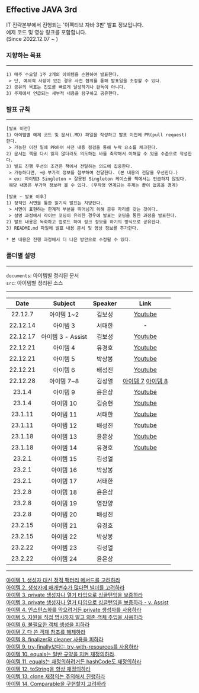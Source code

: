  Effective JAVA 3rd
---
IT 전략본부에서 진행되는 '이펙티브 자바 3판' 발표 정보입니다.  
예제 코드 및 영상 링크를 포함합니다.  
(Since 2022.12.07 ~  )


### 지향하는 목표
---
```
1) 매주 수요일 1주 2개의 아이템을 순환하여 발표한다.
 > 단, 예외적 사항이 있는 경우 사전 협의를 통해 발표일을 조정할 수 있다.
2) 공유의 목표는 진도를 빠르게 달성하기나 완독이 아니다.
3) 주제에서 언급되는 세부적 내용을 탐구하고 공유한다.
```

### 발표 규칙
---
```
[발표 이전]
1) 아이템별 예제 코드 및 문서(.MD) 파일을 작성하고 발표 이전에 PR(pull request) 한다.
 > 가능한 이전 일에 PR하여 사전 내용 점검을 통해 누락 요소를 체크한다.
2) 문서는 책을 다시 읽지 않더라도 의도하는 바를 축약해서 이해할 수 있을 수준으로 작성한다.
3) 발표 진행 우선의 조건은 책에서 전달하는 의도에 집중한다.
 > 가능하다면, +@ 부가적 정보를 첨부하여 전달한다. (본 내용의 전달을 우선한다.)
 > ex: 아이템3 Singleton > 잘못된 Singleton 케이스를 책에서는 언급하지 않았다.
 해당 내용은 부가적 정보라 볼 수 있다. (무작정 연계되는 주제는 끝이 없음을 경계)

[발표 ~ 발표 이후]
1) 정적인 서면을 통한 읽기식 발표는 지양한다.
 > 서면이 표현하는 한계적 부분을 뛰어넘기 위해 공유 자리를 갖는 것이다. 
 > 설명 과정에서 라이브 코딩이 유리한 경우에 발표는 코딩을 통한 과정을 발표한다.
2) 발표 내용은 녹화하고 업로드 하여 링크 정보를 하기의 방식으로 공유한다.
3) README.md 파일에 발표 내용 문서 및 영상 정보를 추가한다.

* 본 내용은 진행 과정에서 더 나은 방안으로 수정될 수 있다.
```


### 폴더별 설명
---
``documents``: 아이템별 정리된 문서  
``src``: 아이템별 정리된 소스

---

|   Date   |    Subject     | Speaker |Link|
|:--------:|:--------------:|:-------:|:---:|
| 22.12.7  |    아이템 1~2     |   김보성   |[Youtube](https://youtu.be/yzLFq1Ky9GE)
| 22.12.14 |     아이템 3      |   서태한   | -
| 22.12.17 | 아이템 3 - Assist |   김보성   |[Youtube](https://youtu.be/Ck0f_knwqS8)
| 22.12.21 |     아이템 4      |   유경호   |[Youtube](https://youtu.be/1bzjyvN6RZs)
| 22.12.21 |     아이템 5      |   박상봉   |[Youtube](https://youtu.be/28_-GmUnu8M)
| 22.12.21 |     아이템 6      |   배성진   |[Youtube](https://youtu.be/U39PgfWRSk0)
| 22.12.28 |    아이템 7~8     |   김성열   |[아이템 7](https://youtu.be/qjSRqUd47Tc)  [아이템 8](https://youtu.be/EKXd-wGfqVE)
|  23.1.4  |     아이템 9      |   윤은상   |[Youtube](https://youtu.be/vg1Z6Yt5jZw)
|  23.1.4  |     아이템 10     |   김승현   |[Youtube](https://youtu.be/eNHeX_xzE6c)
| 23.1.11  |     아이템 11     |   서태한   |[Youtube](https://youtu.be/zINvWUzYM9A)
| 23.1.11  |     아이템 12     |   배성진   |[Youtube](https://youtu.be/ckjWWO2zgHA)
| 23.1.18  |     아이템 13     |   윤은상   |[Youtube](https://youtu.be/U96VcpirHN8)
| 23.1.18  |     아이템 14     |   유경호   |[Youtube](https://youtu.be/_XIxh2TmZzY)
| 23.2.1   |     아이템 15     |   김성열   |
| 23.2.1   |     아이템 16     |   박상봉   |
| 23.2.1   |     아이템 17     |   서태한   |
| 23.2.8   |     아이템 18     |   윤은상   |
| 23.2.8   |     아이템 19     |   염찬양   |
| 23.2.8   |     아이템 20     |   배성진   |
| 23.2.15  |     아이템 21     |   유경호   |
| 23.2.15  |     아이템 22     |   박상봉   |
| 23.2.22  |     아이템 23     |   김성열   |
| 23.2.22  |     아이템 24     |   윤은상   |

---


[아이템 1. 생성자 대신 정적 팩터리 메서드를 고려하라](documents/item01.md)  
[아이템 2. 생성자에 매개변수가 많다면 빌더를 고려하라](documents/item02.md)  
[아이템 3. private 생성자나 열거 타입으로 싱글턴임을 보증하라](documents/item03.md)  
[아이템 3. private 생성자나 열거 타입으로 싱글턴임을 보증하라 - v. Assist](documents/item03-assist.md)  
[아이템 4. 인스턴스화를 막으려거든 private 생성자를 사용하라](documents/item04.md)    
[아이템 5. 자원을 직접 명시하지 말고 의존 객체 주입을 사용하라](documents/item05.md)    
[아이템 6. 불필요한 객체 생성을 피하라](documents/item06.md)  
[아이템 7. 다 쓴 객체 참조를 해제하라](documents/item07.md)    
[아이템 8. finalizer와 cleaner 사용을 피하라](documents/item08.md)  
[아이템 9. try-finally보다는 try-with-resources를 사용하라](documents/item09.md)  
[아이템 10. equals는 일반 규약을 지켜 재정의하라](documents/item10.md).  
[아이템 11. equals는 재정의하려거든 hashCode도 재정의하라](documents/item11.md)  
[아이템 12. toString을 항상 재정의하라](documents/item12.md)  
[아이템 13. clone 재정의는 주의해서 진행하라](documents/item13.md)  
[아이템 14. Comparable을 구현할지 고려하라](documents/item14.md)  
